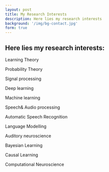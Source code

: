 ```yaml
---
layout: post
title: My Research Interests
description: Here lies my research interests
background: '/img/bg-contact.jpg'
form: true
---
```


## Here lies my research interests:
Learning Theory

Probability Theory

Signal processing

Deep learning

Machine learning

Speech& Audio processing

Automatic Speech Recognition

Language Modelling

Auditory neuroscience

Bayesian Learning

Causal Learning

Computational Neuroscience
